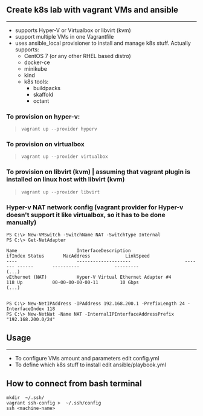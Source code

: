 ## Create k8s lab with vagrant VMs and ansible
----
* supports Hyper-V or Virtualbox or libvirt (kvm)
* support multiple VMs in one Vagrantfile
* uses ansible_local provisioner to install and manage k8s stuff. Actually supports:
  * CentOS 7 (or any other RHEL based distro)
  * docker-ce
  * minikube
  * kind
  * k8s tools:
    * buildpacks
    * skaffold
    * octant


### To provision on hyper-v:
> `vagrant up --provider hyperv`

### To provision on virtualbox
> `vagrant up --provider virtualbox`

### To provision on libvirt (kvm) | assuming that vagrant plugin is installed on linux host with libvirt (kvm)
> `vagrant up --provider libvirt`

### Hyper-v NAT network config (vagrant provider for Hyper-v doesn't support it like virtualbox, so it has to be done manually)



```
PS C:\> New-VMSwitch -SwitchName NAT -SwitchType Internal
PS C:\> Get-NetAdapter

Name                      InterfaceDescription                    ifIndex Status       MacAddress             LinkSpeed
----                      --------------------                    ------- ------       ----------             ---------
(...)
vEthernet (NAT)           Hyper-V Virtual Ethernet Adapter #4         118 Up           00-00-00-00-00-11        10 Gbps
(...)


PS C:\> New-NetIPAddress -IPAddress 192.168.200.1 -PrefixLength 24 -InterfaceIndex 118
PS C:\> New-NetNat -Name NAT -InternalIPInterfaceAddressPrefix "192.168.200.0/24"
```

## Usage
----

* To configure VMs amount and parameters edit config.yml
* To define which k8s stuff to install edit ansible/playbook.yml


## How to connect from bash terminal
```
mkdir  ~/.ssh/
vagrant ssh-config >  ~/.ssh/config
ssh <machine-name>
```
